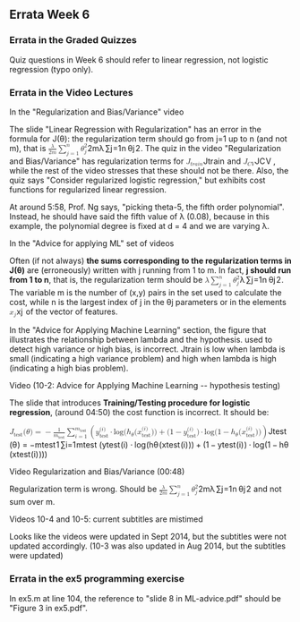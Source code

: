 <section class="rc-CourseReferencesPage"><h1 class="cds-137 css-1d8uksr cds-139" tabindex="-1">Errata Week 6 </h1><div class="rc-CDSToCMLStylesheet css-wmsacs"><div id="" class="rc-RenderableHtml rc-CML show-soft-breaks css-z95mbv" dir="auto"><div><div class="cmlToHtml-content-container" style="white-space: pre-wrap"><h3><strong>Errata in the Graded Quizzes</strong></h3><p>Quiz questions in Week 6 should refer to linear regression, not logistic regression (typo only).</p><h3><strong>Errata in the Video Lectures</strong></h3><p>In the "Regularization and Bias/Variance" video</p><p data-has-math="true">The slide "Linear Regression with Regularization" has an error in the formula for J(θ): the regularization term should go from j=1 up to n (and not m), that is <span aria-label="start fraction, lambda, divided by, 2, m, end fraction, sum, start subscript, j, equals, 1, end subscript, start superscript, n, end superscript, theta, start subscript, j, end subscript, squared"><span class="katex"><span class="katex-mathml"><math xmlns="http://www.w3.org/1998/Math/MathML"><semantics><mrow><mfrac><mi>λ</mi><mrow><mn>2</mn><mi>m</mi></mrow></mfrac><msubsup><mo>∑</mo><mrow><mi>j</mi><mo>=</mo><mn>1</mn></mrow><mi>n</mi></msubsup><msubsup><mi>θ</mi><mi>j</mi><mn>2</mn></msubsup></mrow><annotation encoding="application/x-tex">\frac{\lambda}{2m} \sum_{j=1}^n \theta_j^2</annotation></semantics></math></span><span class="katex-html" aria-hidden="true"><span class="base"><span class="strut" style="height:1.315926em;vertical-align:-0.43581800000000004em;"></span><span class="mord"><span class="mopen nulldelimiter"></span><span class="mfrac"><span class="vlist-t vlist-t2"><span class="vlist-r"><span class="vlist" style="height:0.8801079999999999em;"><span style="top:-2.6550000000000002em;"><span class="pstrut" style="height:3em;"></span><span class="sizing reset-size6 size3 mtight"><span class="mord mtight"><span class="mord mtight">2</span><span class="mord mathdefault mtight">m</span></span></span></span><span style="top:-3.23em;"><span class="pstrut" style="height:3em;"></span><span class="frac-line" style="border-bottom-width:0.04em;"></span></span><span style="top:-3.394em;"><span class="pstrut" style="height:3em;"></span><span class="sizing reset-size6 size3 mtight"><span class="mord mtight"><span class="mord mathdefault mtight">λ</span></span></span></span></span><span class="vlist-s">​</span></span><span class="vlist-r"><span class="vlist" style="height:0.345em;"><span></span></span></span></span></span><span class="mclose nulldelimiter"></span></span><span class="mspace" style="margin-right:0.16666666666666666em;"></span><span class="mop"><span class="mop op-symbol small-op" style="position:relative;top:-0.0000050000000000050004em;">∑</span><span class="msupsub"><span class="vlist-t vlist-t2"><span class="vlist-r"><span class="vlist" style="height:0.804292em;"><span style="top:-2.40029em;margin-left:0em;margin-right:0.05em;"><span class="pstrut" style="height:2.7em;"></span><span class="sizing reset-size6 size3 mtight"><span class="mord mtight"><span class="mord mathdefault mtight" style="margin-right:0.05724em;">j</span><span class="mrel mtight">=</span><span class="mord mtight">1</span></span></span></span><span style="top:-3.2029em;margin-right:0.05em;"><span class="pstrut" style="height:2.7em;"></span><span class="sizing reset-size6 size3 mtight"><span class="mord mathdefault mtight">n</span></span></span></span><span class="vlist-s">​</span></span><span class="vlist-r"><span class="vlist" style="height:0.43581800000000004em;"><span></span></span></span></span></span></span><span class="mspace" style="margin-right:0.16666666666666666em;"></span><span class="mord"><span class="mord mathdefault" style="margin-right:0.02778em;">θ</span><span class="msupsub"><span class="vlist-t vlist-t2"><span class="vlist-r"><span class="vlist" style="height:0.8141079999999999em;"><span style="top:-2.441336em;margin-left:-0.02778em;margin-right:0.05em;"><span class="pstrut" style="height:2.7em;"></span><span class="sizing reset-size6 size3 mtight"><span class="mord mathdefault mtight" style="margin-right:0.05724em;">j</span></span></span><span style="top:-3.063em;margin-right:0.05em;"><span class="pstrut" style="height:2.7em;"></span><span class="sizing reset-size6 size3 mtight"><span class="mord mtight">2</span></span></span></span><span class="vlist-s">​</span></span><span class="vlist-r"><span class="vlist" style="height:0.394772em;"><span></span></span></span></span></span></span></span></span></span></span>. The quiz in the video "Regularization and Bias/Variance" has regularization terms for <span aria-label="J, start subscript, t, r, a, i, n, end subscript"><span class="katex"><span class="katex-mathml"><math xmlns="http://www.w3.org/1998/Math/MathML"><semantics><mrow><msub><mi>J</mi><mrow><mi>t</mi><mi>r</mi><mi>a</mi><mi>i</mi><mi>n</mi></mrow></msub></mrow><annotation encoding="application/x-tex">J_{train}</annotation></semantics></math></span><span class="katex-html" aria-hidden="true"><span class="base"><span class="strut" style="height:0.83333em;vertical-align:-0.15em;"></span><span class="mord"><span class="mord mathdefault" style="margin-right:0.09618em;">J</span><span class="msupsub"><span class="vlist-t vlist-t2"><span class="vlist-r"><span class="vlist" style="height:0.31166399999999994em;"><span style="top:-2.5500000000000003em;margin-left:-0.09618em;margin-right:0.05em;"><span class="pstrut" style="height:2.7em;"></span><span class="sizing reset-size6 size3 mtight"><span class="mord mtight"><span class="mord mathdefault mtight">t</span><span class="mord mathdefault mtight" style="margin-right:0.02778em;">r</span><span class="mord mathdefault mtight">a</span><span class="mord mathdefault mtight">i</span><span class="mord mathdefault mtight">n</span></span></span></span></span><span class="vlist-s">​</span></span><span class="vlist-r"><span class="vlist" style="height:0.15em;"><span></span></span></span></span></span></span></span></span></span></span> and <span aria-label="J, start subscript, C, V, end subscript"><span class="katex"><span class="katex-mathml"><math xmlns="http://www.w3.org/1998/Math/MathML"><semantics><mrow><msub><mi>J</mi><mrow><mi>C</mi><mi>V</mi></mrow></msub></mrow><annotation encoding="application/x-tex">J_{CV}</annotation></semantics></math></span><span class="katex-html" aria-hidden="true"><span class="base"><span class="strut" style="height:0.83333em;vertical-align:-0.15em;"></span><span class="mord"><span class="mord mathdefault" style="margin-right:0.09618em;">J</span><span class="msupsub"><span class="vlist-t vlist-t2"><span class="vlist-r"><span class="vlist" style="height:0.32833099999999993em;"><span style="top:-2.5500000000000003em;margin-left:-0.09618em;margin-right:0.05em;"><span class="pstrut" style="height:2.7em;"></span><span class="sizing reset-size6 size3 mtight"><span class="mord mtight"><span class="mord mathdefault mtight" style="margin-right:0.07153em;">C</span><span class="mord mathdefault mtight" style="margin-right:0.22222em;">V</span></span></span></span></span><span class="vlist-s">​</span></span><span class="vlist-r"><span class="vlist" style="height:0.15em;"><span></span></span></span></span></span></span></span></span></span></span>, while the rest of the video stresses that these should not be there. Also, the quiz says "Consider regularized logistic regression," but exhibits cost functions for regularized linear regression.</p><p>At around 5:58, Prof. Ng says, "picking theta-5, the fifth order polynomial". Instead, he should have said the fifth value of λ (0.08), because in this example, the polynomial degree is fixed at d = 4 and we are varying λ.</p><p>In the "Advice for applying ML" set of videos</p><p data-has-math="true">Often (if not always) <strong>the sums corresponding to the regularization terms in J(θ)</strong> are (erroneously) written with j running from 1 to m. In fact, <strong>j should run from 1 to n</strong>, that is, the regularization term should be <span aria-label="lambda, sum, start subscript, j, equals, 1, end subscript, start superscript, n, end superscript, theta, start subscript, j, end subscript, squared"><span class="katex"><span class="katex-mathml"><math xmlns="http://www.w3.org/1998/Math/MathML"><semantics><mrow><mi>λ</mi><msubsup><mo>∑</mo><mrow><mi>j</mi><mo>=</mo><mn>1</mn></mrow><mi>n</mi></msubsup><msubsup><mi>θ</mi><mi>j</mi><mn>2</mn></msubsup></mrow><annotation encoding="application/x-tex">\lambda \sum_{j=1}^n \theta_j^2</annotation></semantics></math></span><span class="katex-html" aria-hidden="true"><span class="base"><span class="strut" style="height:1.2499259999999999em;vertical-align:-0.43581800000000004em;"></span><span class="mord mathdefault">λ</span><span class="mspace" style="margin-right:0.16666666666666666em;"></span><span class="mop"><span class="mop op-symbol small-op" style="position:relative;top:-0.0000050000000000050004em;">∑</span><span class="msupsub"><span class="vlist-t vlist-t2"><span class="vlist-r"><span class="vlist" style="height:0.804292em;"><span style="top:-2.40029em;margin-left:0em;margin-right:0.05em;"><span class="pstrut" style="height:2.7em;"></span><span class="sizing reset-size6 size3 mtight"><span class="mord mtight"><span class="mord mathdefault mtight" style="margin-right:0.05724em;">j</span><span class="mrel mtight">=</span><span class="mord mtight">1</span></span></span></span><span style="top:-3.2029em;margin-right:0.05em;"><span class="pstrut" style="height:2.7em;"></span><span class="sizing reset-size6 size3 mtight"><span class="mord mathdefault mtight">n</span></span></span></span><span class="vlist-s">​</span></span><span class="vlist-r"><span class="vlist" style="height:0.43581800000000004em;"><span></span></span></span></span></span></span><span class="mspace" style="margin-right:0.16666666666666666em;"></span><span class="mord"><span class="mord mathdefault" style="margin-right:0.02778em;">θ</span><span class="msupsub"><span class="vlist-t vlist-t2"><span class="vlist-r"><span class="vlist" style="height:0.8141079999999999em;"><span style="top:-2.441336em;margin-left:-0.02778em;margin-right:0.05em;"><span class="pstrut" style="height:2.7em;"></span><span class="sizing reset-size6 size3 mtight"><span class="mord mathdefault mtight" style="margin-right:0.05724em;">j</span></span></span><span style="top:-3.063em;margin-right:0.05em;"><span class="pstrut" style="height:2.7em;"></span><span class="sizing reset-size6 size3 mtight"><span class="mord mtight">2</span></span></span></span><span class="vlist-s">​</span></span><span class="vlist-r"><span class="vlist" style="height:0.394772em;"><span></span></span></span></span></span></span></span></span></span></span>. The variable m is the number of (x,y) pairs in the set used to calculate the cost, while n is the largest index of j in the θj parameters or in the elements <span aria-label="x, start subscript, j, end subscript"><span class="katex"><span class="katex-mathml"><math xmlns="http://www.w3.org/1998/Math/MathML"><semantics><mrow><msub><mi>x</mi><mi>j</mi></msub></mrow><annotation encoding="application/x-tex">x_j</annotation></semantics></math></span><span class="katex-html" aria-hidden="true"><span class="base"><span class="strut" style="height:0.716668em;vertical-align:-0.286108em;"></span><span class="mord"><span class="mord mathdefault">x</span><span class="msupsub"><span class="vlist-t vlist-t2"><span class="vlist-r"><span class="vlist" style="height:0.311664em;"><span style="top:-2.5500000000000003em;margin-left:0em;margin-right:0.05em;"><span class="pstrut" style="height:2.7em;"></span><span class="sizing reset-size6 size3 mtight"><span class="mord mathdefault mtight" style="margin-right:0.05724em;">j</span></span></span></span><span class="vlist-s">​</span></span><span class="vlist-r"><span class="vlist" style="height:0.286108em;"><span></span></span></span></span></span></span></span></span></span></span> of the vector of features.</p><p>In the "Advice for Applying Machine Learning" section, the figure that illustrates the relationship between lambda and the hypothesis. used to detect high variance or high bias, is incorrect. Jtrain is low when lambda is small (indicating a high variance problem) and high when lambda is high (indicating a high bias problem).</p><p>Video (10-2: Advice for Applying Machine Learning -- hypothesis testing)</p><p>The slide that introduces <strong>Training/Testing procedure for logistic regression</strong>, (around 04:50) the cost function is incorrect. It should be:</p><p data-has-math="true"><span aria-label="J, start subscript, t, e, s, t, end subscript, left parenthesis, theta, right parenthesis, equals, minus, start fraction, 1, divided by, m, start subscript, t, e, s, t, end subscript, end fraction, sum, start subscript, i, equals, 1, end subscript, start superscript, m, start subscript, t, e, s, t, end subscript, end superscript, left parenthesis, y, start subscript, t, e, s, t, end subscript, start superscript, left parenthesis, i, right parenthesis, end superscript, dot, log, left parenthesis, h, start subscript, theta, end subscript, left parenthesis, x, start subscript, t, e, s, t, end subscript, start superscript, left parenthesis, i, right parenthesis, end superscript, right parenthesis, right parenthesis, plus, left parenthesis, 1, minus, y, start subscript, t, e, s, t, end subscript, start superscript, left parenthesis, i, right parenthesis, end superscript, right parenthesis, dot, log, left parenthesis, 1, minus, h, start subscript, theta, end subscript, left parenthesis, x, start subscript, t, e, s, t, end subscript, start superscript, left parenthesis, i, right parenthesis, end superscript, right parenthesis, right parenthesis, right parenthesis"><span class="katex"><span class="katex-mathml"><math xmlns="http://www.w3.org/1998/Math/MathML"><semantics><mrow><msub><mi>J</mi><mrow><mi mathvariant="normal">t</mi><mi mathvariant="normal">e</mi><mi mathvariant="normal">s</mi><mi mathvariant="normal">t</mi></mrow></msub><mo stretchy="false">(</mo><mi>θ</mi><mo stretchy="false">)</mo><mo>=</mo><mo>−</mo><mfrac><mn>1</mn><msub><mi>m</mi><mrow><mi mathvariant="normal">t</mi><mi mathvariant="normal">e</mi><mi mathvariant="normal">s</mi><mi mathvariant="normal">t</mi></mrow></msub></mfrac><msubsup><mo>∑</mo><mrow><mi>i</mi><mo>=</mo><mn>1</mn></mrow><msub><mi>m</mi><mrow><mi mathvariant="normal">t</mi><mi mathvariant="normal">e</mi><mi mathvariant="normal">s</mi><mi mathvariant="normal">t</mi></mrow></msub></msubsup><mrow><mo fence="true">(</mo><msubsup><mi>y</mi><mrow><mi mathvariant="normal">t</mi><mi mathvariant="normal">e</mi><mi mathvariant="normal">s</mi><mi mathvariant="normal">t</mi></mrow><mrow><mo stretchy="false">(</mo><mi>i</mi><mo stretchy="false">)</mo></mrow></msubsup><mo>⋅</mo><mi>log</mi><mo>⁡</mo><mo stretchy="false">(</mo><msub><mi>h</mi><mi>θ</mi></msub><mo stretchy="false">(</mo><msubsup><mi>x</mi><mrow><mi mathvariant="normal">t</mi><mi mathvariant="normal">e</mi><mi mathvariant="normal">s</mi><mi mathvariant="normal">t</mi></mrow><mrow><mo stretchy="false">(</mo><mi>i</mi><mo stretchy="false">)</mo></mrow></msubsup><mo stretchy="false">)</mo><mo stretchy="false">)</mo><mo>+</mo><mo stretchy="false">(</mo><mn>1</mn><mo>−</mo><msubsup><mi>y</mi><mrow><mi mathvariant="normal">t</mi><mi mathvariant="normal">e</mi><mi mathvariant="normal">s</mi><mi mathvariant="normal">t</mi></mrow><mrow><mo stretchy="false">(</mo><mi>i</mi><mo stretchy="false">)</mo></mrow></msubsup><mo stretchy="false">)</mo><mo>⋅</mo><mi>log</mi><mo>⁡</mo><mo stretchy="false">(</mo><mn>1</mn><mo>−</mo><msub><mi>h</mi><mi>θ</mi></msub><mo stretchy="false">(</mo><msubsup><mi>x</mi><mrow><mi mathvariant="normal">t</mi><mi mathvariant="normal">e</mi><mi mathvariant="normal">s</mi><mi mathvariant="normal">t</mi></mrow><mrow><mo stretchy="false">(</mo><mi>i</mi><mo stretchy="false">)</mo></mrow></msubsup><mo stretchy="false">)</mo><mo stretchy="false">)</mo><mo fence="true">)</mo></mrow></mrow><annotation encoding="application/x-tex">J_{\mathrm{test}}(\theta)=-\frac{1}{m_{\mathrm{test}}}\sum_{i=1}^{m_{\mathrm{test}}}\left(y_{\mathrm{test}}^{(i)}\cdot \log(h_{\theta}(x_{\mathrm{test}}^{(i)})) + (1-y_{\mathrm{test}}^{(i)})\cdot \log(1-h_{\theta}(x_{\mathrm{test}}^{(i)}))\right)</annotation></semantics></math></span><span class="katex-html" aria-hidden="true"><span class="base"><span class="strut" style="height:1em;vertical-align:-0.25em;"></span><span class="mord"><span class="mord mathdefault" style="margin-right:0.09618em;">J</span><span class="msupsub"><span class="vlist-t vlist-t2"><span class="vlist-r"><span class="vlist" style="height:0.2805559999999999em;"><span style="top:-2.5500000000000003em;margin-left:-0.09618em;margin-right:0.05em;"><span class="pstrut" style="height:2.7em;"></span><span class="sizing reset-size6 size3 mtight"><span class="mord mtight"><span class="mord mtight"><span class="mord mathrm mtight">t</span><span class="mord mathrm mtight">e</span><span class="mord mathrm mtight">s</span><span class="mord mathrm mtight">t</span></span></span></span></span></span><span class="vlist-s">​</span></span><span class="vlist-r"><span class="vlist" style="height:0.15em;"><span></span></span></span></span></span></span><span class="mopen">(</span><span class="mord mathdefault" style="margin-right:0.02778em;">θ</span><span class="mclose">)</span><span class="mspace" style="margin-right:0.2777777777777778em;"></span><span class="mrel">=</span><span class="mspace" style="margin-right:0.2777777777777778em;"></span></span><span class="base"><span class="strut" style="height:1.80002em;vertical-align:-0.65002em;"></span><span class="mord">−</span><span class="mord"><span class="mopen nulldelimiter"></span><span class="mfrac"><span class="vlist-t vlist-t2"><span class="vlist-r"><span class="vlist" style="height:0.845108em;"><span style="top:-2.655em;"><span class="pstrut" style="height:3em;"></span><span class="sizing reset-size6 size3 mtight"><span class="mord mtight"><span class="mord mtight"><span class="mord mathdefault mtight">m</span><span class="msupsub"><span class="vlist-t vlist-t2"><span class="vlist-r"><span class="vlist" style="height:0.29634285714285713em;"><span style="top:-2.357em;margin-left:0em;margin-right:0.07142857142857144em;"><span class="pstrut" style="height:2.5em;"></span><span class="sizing reset-size3 size1 mtight"><span class="mord mtight"><span class="mord mtight"><span class="mord mathrm mtight">t</span><span class="mord mathrm mtight">e</span><span class="mord mathrm mtight">s</span><span class="mord mathrm mtight">t</span></span></span></span></span></span><span class="vlist-s">​</span></span><span class="vlist-r"><span class="vlist" style="height:0.143em;"><span></span></span></span></span></span></span></span></span></span><span style="top:-3.23em;"><span class="pstrut" style="height:3em;"></span><span class="frac-line" style="border-bottom-width:0.04em;"></span></span><span style="top:-3.394em;"><span class="pstrut" style="height:3em;"></span><span class="sizing reset-size6 size3 mtight"><span class="mord mtight"><span class="mord mtight">1</span></span></span></span></span><span class="vlist-s">​</span></span><span class="vlist-r"><span class="vlist" style="height:0.44509999999999994em;"><span></span></span></span></span></span><span class="mclose nulldelimiter"></span></span><span class="mspace" style="margin-right:0.16666666666666666em;"></span><span class="mop"><span class="mop op-symbol small-op" style="position:relative;top:-0.0000050000000000050004em;">∑</span><span class="msupsub"><span class="vlist-t vlist-t2"><span class="vlist-r"><span class="vlist" style="height:0.804292em;"><span style="top:-2.40029em;margin-left:0em;margin-right:0.05em;"><span class="pstrut" style="height:2.7em;"></span><span class="sizing reset-size6 size3 mtight"><span class="mord mtight"><span class="mord mathdefault mtight">i</span><span class="mrel mtight">=</span><span class="mord mtight">1</span></span></span></span><span style="top:-3.2029em;margin-right:0.05em;"><span class="pstrut" style="height:2.7em;"></span><span class="sizing reset-size6 size3 mtight"><span class="mord mtight"><span class="mord mtight"><span class="mord mathdefault mtight">m</span><span class="msupsub"><span class="vlist-t vlist-t2"><span class="vlist-r"><span class="vlist" style="height:0.29634285714285713em;"><span style="top:-2.357em;margin-left:0em;margin-right:0.07142857142857144em;"><span class="pstrut" style="height:2.5em;"></span><span class="sizing reset-size3 size1 mtight"><span class="mord mtight"><span class="mord mtight"><span class="mord mathrm mtight">t</span><span class="mord mathrm mtight">e</span><span class="mord mathrm mtight">s</span><span class="mord mathrm mtight">t</span></span></span></span></span></span><span class="vlist-s">​</span></span><span class="vlist-r"><span class="vlist" style="height:0.143em;"><span></span></span></span></span></span></span></span></span></span></span><span class="vlist-s">​</span></span><span class="vlist-r"><span class="vlist" style="height:0.29971000000000003em;"><span></span></span></span></span></span></span><span class="mspace" style="margin-right:0.16666666666666666em;"></span><span class="minner"><span class="mopen delimcenter" style="top:0em;"><span class="delimsizing size2">(</span></span><span class="mord"><span class="mord mathdefault" style="margin-right:0.03588em;">y</span><span class="msupsub"><span class="vlist-t vlist-t2"><span class="vlist-r"><span class="vlist" style="height:1.0448em;"><span style="top:-2.454244em;margin-left:-0.03588em;margin-right:0.05em;"><span class="pstrut" style="height:2.7em;"></span><span class="sizing reset-size6 size3 mtight"><span class="mord mtight"><span class="mord mtight"><span class="mord mathrm mtight">t</span><span class="mord mathrm mtight">e</span><span class="mord mathrm mtight">s</span><span class="mord mathrm mtight">t</span></span></span></span></span><span style="top:-3.2197999999999998em;margin-right:0.05em;"><span class="pstrut" style="height:2.7em;"></span><span class="sizing reset-size6 size3 mtight"><span class="mord mtight"><span class="mopen mtight">(</span><span class="mord mathdefault mtight">i</span><span class="mclose mtight">)</span></span></span></span></span><span class="vlist-s">​</span></span><span class="vlist-r"><span class="vlist" style="height:0.24575599999999992em;"><span></span></span></span></span></span></span><span class="mspace" style="margin-right:0.2222222222222222em;"></span><span class="mbin">⋅</span><span class="mspace" style="margin-right:0.2222222222222222em;"></span><span class="mop">lo<span style="margin-right:0.01389em;">g</span></span><span class="mopen">(</span><span class="mord"><span class="mord mathdefault">h</span><span class="msupsub"><span class="vlist-t vlist-t2"><span class="vlist-r"><span class="vlist" style="height:0.33610799999999996em;"><span style="top:-2.5500000000000003em;margin-left:0em;margin-right:0.05em;"><span class="pstrut" style="height:2.7em;"></span><span class="sizing reset-size6 size3 mtight"><span class="mord mtight"><span class="mord mathdefault mtight" style="margin-right:0.02778em;">θ</span></span></span></span></span><span class="vlist-s">​</span></span><span class="vlist-r"><span class="vlist" style="height:0.15em;"><span></span></span></span></span></span></span><span class="mopen">(</span><span class="mord"><span class="mord mathdefault">x</span><span class="msupsub"><span class="vlist-t vlist-t2"><span class="vlist-r"><span class="vlist" style="height:1.0448em;"><span style="top:-2.454244em;margin-left:0em;margin-right:0.05em;"><span class="pstrut" style="height:2.7em;"></span><span class="sizing reset-size6 size3 mtight"><span class="mord mtight"><span class="mord mtight"><span class="mord mathrm mtight">t</span><span class="mord mathrm mtight">e</span><span class="mord mathrm mtight">s</span><span class="mord mathrm mtight">t</span></span></span></span></span><span style="top:-3.2197999999999998em;margin-right:0.05em;"><span class="pstrut" style="height:2.7em;"></span><span class="sizing reset-size6 size3 mtight"><span class="mord mtight"><span class="mopen mtight">(</span><span class="mord mathdefault mtight">i</span><span class="mclose mtight">)</span></span></span></span></span><span class="vlist-s">​</span></span><span class="vlist-r"><span class="vlist" style="height:0.24575599999999992em;"><span></span></span></span></span></span></span><span class="mclose">)</span><span class="mclose">)</span><span class="mspace" style="margin-right:0.2222222222222222em;"></span><span class="mbin">+</span><span class="mspace" style="margin-right:0.2222222222222222em;"></span><span class="mopen">(</span><span class="mord">1</span><span class="mspace" style="margin-right:0.2222222222222222em;"></span><span class="mbin">−</span><span class="mspace" style="margin-right:0.2222222222222222em;"></span><span class="mord"><span class="mord mathdefault" style="margin-right:0.03588em;">y</span><span class="msupsub"><span class="vlist-t vlist-t2"><span class="vlist-r"><span class="vlist" style="height:1.0448em;"><span style="top:-2.454244em;margin-left:-0.03588em;margin-right:0.05em;"><span class="pstrut" style="height:2.7em;"></span><span class="sizing reset-size6 size3 mtight"><span class="mord mtight"><span class="mord mtight"><span class="mord mathrm mtight">t</span><span class="mord mathrm mtight">e</span><span class="mord mathrm mtight">s</span><span class="mord mathrm mtight">t</span></span></span></span></span><span style="top:-3.2197999999999998em;margin-right:0.05em;"><span class="pstrut" style="height:2.7em;"></span><span class="sizing reset-size6 size3 mtight"><span class="mord mtight"><span class="mopen mtight">(</span><span class="mord mathdefault mtight">i</span><span class="mclose mtight">)</span></span></span></span></span><span class="vlist-s">​</span></span><span class="vlist-r"><span class="vlist" style="height:0.24575599999999992em;"><span></span></span></span></span></span></span><span class="mclose">)</span><span class="mspace" style="margin-right:0.2222222222222222em;"></span><span class="mbin">⋅</span><span class="mspace" style="margin-right:0.2222222222222222em;"></span><span class="mop">lo<span style="margin-right:0.01389em;">g</span></span><span class="mopen">(</span><span class="mord">1</span><span class="mspace" style="margin-right:0.2222222222222222em;"></span><span class="mbin">−</span><span class="mspace" style="margin-right:0.2222222222222222em;"></span><span class="mord"><span class="mord mathdefault">h</span><span class="msupsub"><span class="vlist-t vlist-t2"><span class="vlist-r"><span class="vlist" style="height:0.33610799999999996em;"><span style="top:-2.5500000000000003em;margin-left:0em;margin-right:0.05em;"><span class="pstrut" style="height:2.7em;"></span><span class="sizing reset-size6 size3 mtight"><span class="mord mtight"><span class="mord mathdefault mtight" style="margin-right:0.02778em;">θ</span></span></span></span></span><span class="vlist-s">​</span></span><span class="vlist-r"><span class="vlist" style="height:0.15em;"><span></span></span></span></span></span></span><span class="mopen">(</span><span class="mord"><span class="mord mathdefault">x</span><span class="msupsub"><span class="vlist-t vlist-t2"><span class="vlist-r"><span class="vlist" style="height:1.0448em;"><span style="top:-2.454244em;margin-left:0em;margin-right:0.05em;"><span class="pstrut" style="height:2.7em;"></span><span class="sizing reset-size6 size3 mtight"><span class="mord mtight"><span class="mord mtight"><span class="mord mathrm mtight">t</span><span class="mord mathrm mtight">e</span><span class="mord mathrm mtight">s</span><span class="mord mathrm mtight">t</span></span></span></span></span><span style="top:-3.2197999999999998em;margin-right:0.05em;"><span class="pstrut" style="height:2.7em;"></span><span class="sizing reset-size6 size3 mtight"><span class="mord mtight"><span class="mopen mtight">(</span><span class="mord mathdefault mtight">i</span><span class="mclose mtight">)</span></span></span></span></span><span class="vlist-s">​</span></span><span class="vlist-r"><span class="vlist" style="height:0.24575599999999992em;"><span></span></span></span></span></span></span><span class="mclose">)</span><span class="mclose">)</span><span class="mclose delimcenter" style="top:0em;"><span class="delimsizing size2">)</span></span></span></span></span></span></span></p><p>Video Regularization and Bias/Variance (00:48)</p><p data-has-math="true">Regularization term is wrong. Should be <span aria-label="start fraction, lambda, divided by, 2, m, end fraction, sum, start subscript, j, equals, 1, end subscript, start superscript, n, end superscript, theta, start subscript, j, end subscript, squared"><span class="katex"><span class="katex-mathml"><math xmlns="http://www.w3.org/1998/Math/MathML"><semantics><mrow><mfrac><mi>λ</mi><mrow><mn>2</mn><mi>m</mi></mrow></mfrac><msubsup><mo>∑</mo><mrow><mi>j</mi><mo>=</mo><mn>1</mn></mrow><mi>n</mi></msubsup><msubsup><mi>θ</mi><mi>j</mi><mn>2</mn></msubsup></mrow><annotation encoding="application/x-tex">\frac{\lambda}{2m}\sum_{j=1}^{n}\theta_j^2</annotation></semantics></math></span><span class="katex-html" aria-hidden="true"><span class="base"><span class="strut" style="height:1.315926em;vertical-align:-0.43581800000000004em;"></span><span class="mord"><span class="mopen nulldelimiter"></span><span class="mfrac"><span class="vlist-t vlist-t2"><span class="vlist-r"><span class="vlist" style="height:0.8801079999999999em;"><span style="top:-2.6550000000000002em;"><span class="pstrut" style="height:3em;"></span><span class="sizing reset-size6 size3 mtight"><span class="mord mtight"><span class="mord mtight">2</span><span class="mord mathdefault mtight">m</span></span></span></span><span style="top:-3.23em;"><span class="pstrut" style="height:3em;"></span><span class="frac-line" style="border-bottom-width:0.04em;"></span></span><span style="top:-3.394em;"><span class="pstrut" style="height:3em;"></span><span class="sizing reset-size6 size3 mtight"><span class="mord mtight"><span class="mord mathdefault mtight">λ</span></span></span></span></span><span class="vlist-s">​</span></span><span class="vlist-r"><span class="vlist" style="height:0.345em;"><span></span></span></span></span></span><span class="mclose nulldelimiter"></span></span><span class="mspace" style="margin-right:0.16666666666666666em;"></span><span class="mop"><span class="mop op-symbol small-op" style="position:relative;top:-0.0000050000000000050004em;">∑</span><span class="msupsub"><span class="vlist-t vlist-t2"><span class="vlist-r"><span class="vlist" style="height:0.804292em;"><span style="top:-2.40029em;margin-left:0em;margin-right:0.05em;"><span class="pstrut" style="height:2.7em;"></span><span class="sizing reset-size6 size3 mtight"><span class="mord mtight"><span class="mord mathdefault mtight" style="margin-right:0.05724em;">j</span><span class="mrel mtight">=</span><span class="mord mtight">1</span></span></span></span><span style="top:-3.2029em;margin-right:0.05em;"><span class="pstrut" style="height:2.7em;"></span><span class="sizing reset-size6 size3 mtight"><span class="mord mtight"><span class="mord mathdefault mtight">n</span></span></span></span></span><span class="vlist-s">​</span></span><span class="vlist-r"><span class="vlist" style="height:0.43581800000000004em;"><span></span></span></span></span></span></span><span class="mspace" style="margin-right:0.16666666666666666em;"></span><span class="mord"><span class="mord mathdefault" style="margin-right:0.02778em;">θ</span><span class="msupsub"><span class="vlist-t vlist-t2"><span class="vlist-r"><span class="vlist" style="height:0.8141079999999999em;"><span style="top:-2.441336em;margin-left:-0.02778em;margin-right:0.05em;"><span class="pstrut" style="height:2.7em;"></span><span class="sizing reset-size6 size3 mtight"><span class="mord mathdefault mtight" style="margin-right:0.05724em;">j</span></span></span><span style="top:-3.063em;margin-right:0.05em;"><span class="pstrut" style="height:2.7em;"></span><span class="sizing reset-size6 size3 mtight"><span class="mord mtight">2</span></span></span></span><span class="vlist-s">​</span></span><span class="vlist-r"><span class="vlist" style="height:0.394772em;"><span></span></span></span></span></span></span></span></span></span></span> and not sum over m.</p><p>Videos 10-4 and 10-5: current subtitles are mistimed</p><p>Looks like the videos were updated in Sept 2014, but the subtitles were not updated accordingly. (10-3 was also updated in Aug 2014, but the subtitles were updated)</p><h3>Errata in the ex5 programming exercise</h3><p>In ex5.m at line 104, the reference to "slide 8 in ML-advice.pdf" should be "Figure 3 in ex5.pdf".</p></div></div></div></div></section>